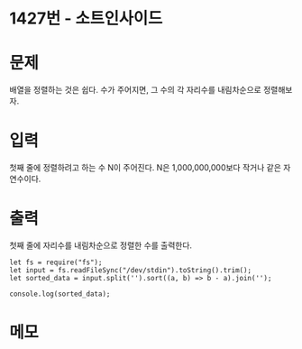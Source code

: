 # 1427번 - 소트인사이드

# 문제
배열을 정렬하는 것은 쉽다. 수가 주어지면, 그 수의 각 자리수를 내림차순으로 정렬해보자.

# 입력
첫째 줄에 정렬하려고 하는 수 N이 주어진다. N은 1,000,000,000보다 작거나 같은 자연수이다.

# 출력
첫째 줄에 자리수를 내림차순으로 정렬한 수를 출력한다.
```
let fs = require("fs");
let input = fs.readFileSync("/dev/stdin").toString().trim();
let sorted_data = input.split('').sort((a, b) => b - a).join('');

console.log(sorted_data);
```

# 메모

